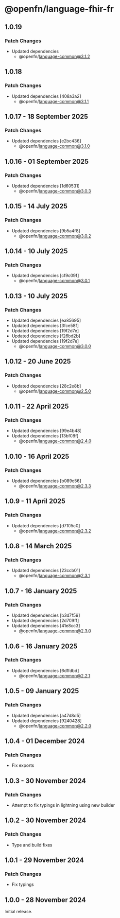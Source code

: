 # @openfn/language-fhir-fr

## 1.0.19

### Patch Changes

- Updated dependencies
  - @openfn/language-common@3.1.2

## 1.0.18

### Patch Changes

- Updated dependencies [408a3a2]
  - @openfn/language-common@3.1.1

## 1.0.17 - 18 September 2025

### Patch Changes

- Updated dependencies \[e2bc436]
  - @openfn/language-common@3.1.0

## 1.0.16 - 01 September 2025

### Patch Changes

- Updated dependencies \[1d60531]
  - @openfn/language-common@3.0.3

## 1.0.15 - 14 July 2025

### Patch Changes

- Updated dependencies \[9b5a4f8]
  - @openfn/language-common@3.0.2

## 1.0.14 - 10 July 2025

### Patch Changes

- Updated dependencies \[cf9c09f]
  - @openfn/language-common@3.0.1

## 1.0.13 - 10 July 2025

### Patch Changes

- Updated dependencies \[ea85695]
- Updated dependencies \[3fce58f]
- Updated dependencies \[19f2d7e]
- Updated dependencies \[f26bd2b]
- Updated dependencies \[19f2d7e]
  - @openfn/language-common@3.0.0

## 1.0.12 - 20 June 2025

### Patch Changes

- Updated dependencies \[28c2e8b]
  - @openfn/language-common@2.5.0

## 1.0.11 - 22 April 2025

### Patch Changes

- Updated dependencies \[99e4b48]
- Updated dependencies \[13bf08f]
  - @openfn/language-common@2.4.0

## 1.0.10 - 16 April 2025

### Patch Changes

- Updated dependencies \[b089c56]
  - @openfn/language-common@2.3.3

## 1.0.9 - 11 April 2025

### Patch Changes

- Updated dependencies \[d7105c0]
  - @openfn/language-common@2.3.2

## 1.0.8 - 14 March 2025

### Patch Changes

- Updated dependencies \[23ccb01]
  - @openfn/language-common@2.3.1

## 1.0.7 - 16 January 2025

### Patch Changes

- Updated dependencies \[b3d7f59]
- Updated dependencies \[2d709ff]
- Updated dependencies \[41e8cc3]
  - @openfn/language-common@2.3.0

## 1.0.6 - 16 January 2025

### Patch Changes

- Updated dependencies \[6dffdbd]
  - @openfn/language-common@2.2.1

## 1.0.5 - 09 January 2025

### Patch Changes

- Updated dependencies \[a47d8d5]
- Updated dependencies \[9240428]
  - @openfn/language-common@2.2.0

## 1.0.4 - 01 December 2024

### Patch Changes

- Fix exports

## 1.0.3 - 30 November 2024

### Patch Changes

- Attempt to fix typings in lightning using new builder

## 1.0.2 - 30 November 2024

### Patch Changes

- Type and build fixes

## 1.0.1 - 29 November 2024

### Patch Changes

- Fix typings

## 1.0.0 - 28 November 2024

Initial release.
